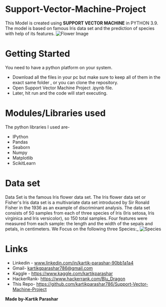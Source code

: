 # **Support-Vector-Machine-Project**
This Model is created using **SUPPORT VECTOR MACHINE** in PYTHON 3.9.
The model is based on famous Iris data set and the prediction of species with help of its features.
![Flower Image](https://github.com/kartikparashar786/Support-Vector-Machine-Project/blob/main/How-to-Grow-Iris-Flowers-Cover.jpg)
# Getting Started
You need to have a python platform on your system.
* Download all the files in your pc but make sure to keep all of them in the exact same folder , or you can clone the repository.
* Open Support Vector Machine Project .ipynb file.
* Later, hit run and the code will start executing.
# Modules/Libraries used
The python libraries I used are-
* IPython
* Pandas
* Seaborn
* Numpy
* Matplotlib
* ScikitLearn
# Data set
Data Set is the famous Iris flower data set.
The Iris flower data set or Fisher's Iris data set is a multivariate data set introduced by Sir Ronald Fisher in the 1936 as an example of discriminant analysis.
The data set consists of 50 samples from each of three species of Iris (Iris setosa, Iris virginica and Iris versicolor), so 150 total samples. Four features were measured from each sample: the length and the width of the sepals and petals, in centimeters.
We Focus on the following three Species:_
![Species](https://github.com/kartikparashar786/Support-Vector-Machine-Project/blob/main/images.jpg)






# Links
* Linkedin - www.linkedin.com/in/kartik-parashar-90bb1a1a4
* Gmail- kartikgparashar786@gmail.com
* Kaggle - https://www.kaggle.com/kartikparashar 
* HackerRank- https://www.hackerrank.com/Blu_Dragon
* This Repo- https://github.com/kartikparashar786/Support-Vector-Machine-Project 

**Made by-Kartik Parashar**  
